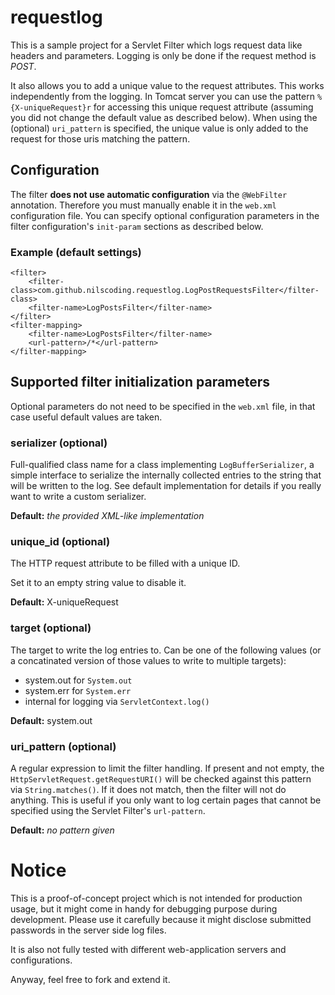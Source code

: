 # requestlog

This is a sample project for a Servlet Filter which logs request data like headers and parameters. Logging is only be done if the request method is *POST*.

It also allows you to add a unique value to the request attributes. This works independently from the logging. In Tomcat server you can use the pattern `%{X-uniqueRequest}r` for accessing this unique request attribute (assuming you did not change the default value as described below). When using the (optional) `uri_pattern` is specified, the unique value is only added to the request for those uris matching the pattern.

## Configuration

The filter **does not use automatic configuration** via the `@WebFilter` annotation. Therefore you must manually enable it in the `web.xml` configuration file. You can specify optional configuration parameters in the filter configuration's `init-param` sections as described below.

### Example (default settings)

    <filter>
        <filter-class>com.github.nilscoding.requestlog.LogPostRequestsFilter</filter-class>
        <filter-name>LogPostsFilter</filter-name>
    </filter>
    <filter-mapping>
        <filter-name>LogPostsFilter</filter-name>
        <url-pattern>/*</url-pattern>
    </filter-mapping>


## Supported filter initialization parameters

Optional parameters do not need to be specified in the `web.xml` file, in that case useful default values are taken.

### serializer (optional)

Full-qualified class name for a class implementing `LogBufferSerializer`, a simple interface to serialize the internally collected entries to the string that will be written to the log. See default implementation for details if you really want to write a custom serializer.

**Default:** *the provided XML-like implementation*

### unique_id (optional)

The HTTP request attribute to be filled with a unique ID.

Set it to an empty string value to disable it.

**Default:** X-uniqueRequest

### target (optional)

The target to write the log entries to. Can be one of the following values (or a concatinated version of those values to write to multiple targets):

- system.out for `System.out`
- system.err for `System.err`
- internal for logging via `ServletContext.log()`

**Default:** system.out

### uri_pattern (optional)

A regular expression to limit the filter handling. If present and not empty, the `HttpServletRequest.getRequestURI()` will be checked against this pattern via `String.matches()`. If it does not match, then the filter will not do anything. This is useful if you only want to log certain pages that cannot be specified using the Servlet Filter's `url-pattern`.

**Default:** *no pattern given*

# Notice

This is a proof-of-concept project which is not intended for production usage, but it might come in handy for debugging purpose during development. Please use it carefully because it might disclose submitted passwords in the server side log files.

It is also not fully tested with different web-application servers and configurations.

Anyway, feel free to fork and extend it.